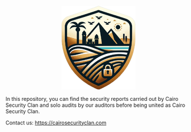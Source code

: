 <p align="center">
  <img src="https://github.com/Cairo-Security-Clan/Audit-Portfolio/blob/main/logo.png?raw=true" alt="drawing" width="200"/>
</p>
<p>In this repository, you can find the security reports carried out by Cairo Security Clan and solo audits by our auditors before being united as Cairo Security Clan.</p>

Contact us: https://cairosecurityclan.com
